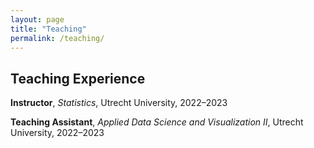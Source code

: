 ```yaml
---
layout: page
title: "Teaching"
permalink: /teaching/
---
```


## Teaching Experience

**Instructor**, *Statistics*, Utrecht University, 2022–2023  

**Teaching Assistant**, *Applied Data Science and Visualization II*, Utrecht University, 2022–2023  
